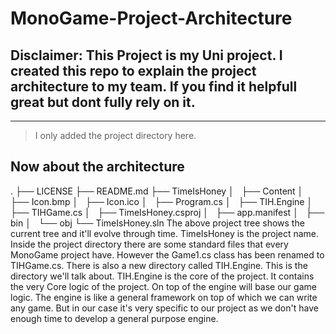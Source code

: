 # MonoGame-Project-Architecture

## Disclaimer: This Project is my Uni project. I created this repo to explain the project architecture to my team. If you find it helpfull great but dont fully rely on it.

---

> I only added the project directory here.

## Now about the architecture
.
├── LICENSE
├── README.md
├── TimeIsHoney
│   ├── Content
│   ├── Icon.bmp
│   ├── Icon.ico
│   ├── Program.cs
│   ├── TIH.Engine
│   ├── TIHGame.cs
│   ├── TimeIsHoney.csproj
│   ├── app.manifest
│   ├── bin
│   └── obj
└── TimeIsHoney.sln
The above project tree shows the current tree and it'll evolve through time. TimeIsHoney is the project name. Inside the project directory there are some standard files that every MonoGame project have. However the Game1.cs class has been renamed to TIHGame.cs. There is also a new directory called TIH.Engine. This is the directory we'll talk about.
TIH.Engine is the core of the project. It contains the very Core logic of the project. On top of the engine will base our game logic. The engine is like a general framework on top of which we can write any game. But in our case it's very specific to our project as we don't have enough time to develop a general purpose engine.

